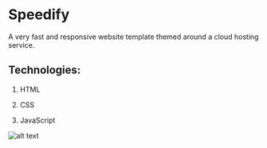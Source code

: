 # Speedify

A very fast and responsive website template themed around a cloud hosting service.

## Technologies:

1. HTML

2. CSS

3. JavaScript

![alt text](https://github.com/SirDev97/the-horde/blob/main/src/assets/dashboard.jpeg?raw=true)
